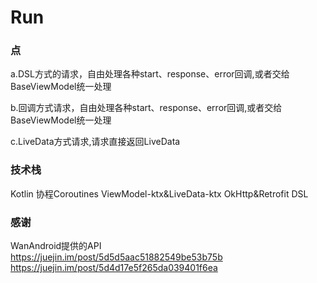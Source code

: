 # Run

### 点

a.DSL方式的请求，自由处理各种start、response、error回调,或者交给BaseViewModel统一处理  

b.回调方式请求，自由处理各种start、response、error回调,或者交给BaseViewModel统一处理  

c.LiveData方式请求,请求直接返回LiveData

### 技术栈

Kotlin 协程Coroutines ViewModel-ktx&LiveData-ktx OkHttp&Retrofit DSL

### 感谢  
WanAndroid提供的API  
https://juejin.im/post/5d5d5aac51882549be53b75b  
https://juejin.im/post/5d4d17e5f265da039401f6ea
